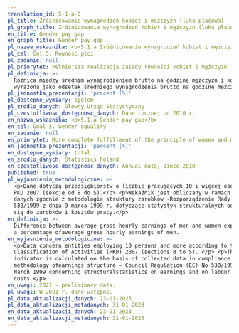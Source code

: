 ```yaml
---
translation_id: 5-1-a-0
pl_title: Zróżnicowanie wynagrodzeń kobiet i mężczyzn (luka płacowa)
pl_graph_title: Zróżnicowanie wynagrodzeń kobiet i mężczyzn (luka płacowa)
en_title: Gender pay gap
en_graph_title: Gender pay gap
pl_nazwa_wskaznika: <b>5.1.a Zróżnicowanie wynagrodzeń kobiet i mężczyzn (luka płacowa)</b>
pl_cel: Cel 5. Równość płci
pl_zadanie: null
pl_priorytet: Pełniejsza realizacja zasady równości kobiet i mężczyzn
pl_definicja: >-
  Różnica między średnim wynagrodzeniem brutto na godzinę mężczyzn i kobiet
  wyrażona jako odsetek średniego wynagrodzenia brutto na godzinę mężczyzn.
pl_jednostka_prezentacji: 'procent [%]'
pl_dostepne_wymiary: ogółem
pl_zrodlo_danych: Główny Urząd Statystyczny
pl_czestotliwosc_dostępnosc_danych: Dane roczne; od 2010 r.
en_nazwa_wskaznika: <b>5.1.a Gender pay gap</b>
en_cel: Goal 5. Gender equality
en_zadanie: null
en_priorytet: More complete fulfillment of the principle of women and men's equality
en_jednostka_prezentacji: 'percent [%]'
en_dostepne_wymiary: total
en_zrodlo_danych: Statistics Poland
en_czestotliwosc_dostępnosc_danych: Annual data; since 2010
published: true
pl_wyjasnienia_metodologiczne: >-
  <p>Dane dotyczą przedsiębiorstw o liczbie pracujących 10 i więcej osób według
  PKD 2007 (sekcje od B do S).</p> <p>Wskaźnik jest obliczany w ramach zebranych
  danych zgodnie z metodologią struktury zarobków -Rozporządzenie Rady (WE) Nr
  530/1999 z dnia 9 marca 1999 r. dotyczące statystyk strukturalnych odnoszących
  się do zarobków i kosztów pracy.</p>
en_definicja: >-
  Difference between average gross hourly earnings of men and women expressed as
  a percentage ofaverage gross hourly earnings of men.
en_wyjasnienia_metodologiczne: >-
  <p>Data concern entities employing 10 persons and more according to the Polish
  Classification of Activities (PKD) 2007 (sections B to S). </p> <p>The
  indicator is calculated on the basis of collected data in compliance with the
  methodology ofearnings structure – Council Regulation (EC) No 530/1999 of 9
  March 1999 concerning structuralstatistics on earnings and on labour
  costs.</p>
en_uwagi: 2021 - preliminary data.
pl_uwagi: W 2021 r. dane wstępne.
pl_data_aktualizacji_danych: 23-01-2023
pl_data_aktualizacji_metadanych: 31-01-2023
en_data_aktualizacji_danych: 23-01-2023
en_data_aktualizacji_metadanych: 31-01-2023
---
```

